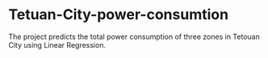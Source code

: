 # Tetuan-City-power-consumtion
The project predicts the total power consumption of three zones in Tetouan City using Linear Regression.
